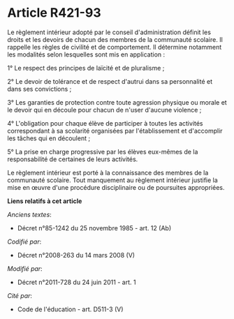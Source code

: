 # Article R421-93

Le règlement intérieur adopté par le conseil d'administration définit les droits et les devoirs de chacun des membres de la
communauté scolaire. Il rappelle les règles de civilité et de comportement. Il détermine notamment les modalités selon
lesquelles sont mis en application :

1° Le respect des principes de laïcité et de pluralisme ;

2° Le devoir de tolérance et de respect d'autrui dans sa personnalité et dans ses convictions ;

3° Les garanties de protection contre toute agression physique ou morale et le devoir qui en découle pour chacun de n'user
d'aucune violence ;

4° L'obligation pour chaque élève de participer à toutes les activités correspondant à sa scolarité organisées par
l'établissement et d'accomplir les tâches qui en découlent ;

5° La prise en charge progressive par les élèves eux-mêmes de la responsabilité de certaines de leurs activités.

Le règlement intérieur est porté à la connaissance des membres de la communauté scolaire. Tout manquement au règlement
intérieur justifie la mise en œuvre d'une procédure disciplinaire ou de poursuites appropriées.

**Liens relatifs à cet article**

_Anciens textes_:

  - Décret n°85-1242 du 25 novembre 1985 - art. 12 (Ab)

_Codifié par_:

  - Décret n°2008-263 du 14 mars 2008 (V)

_Modifié par_:

  - Décret n°2011-728 du 24 juin 2011 - art. 1

_Cité par_:

  - Code de l'éducation - art. D511-3 (V)
